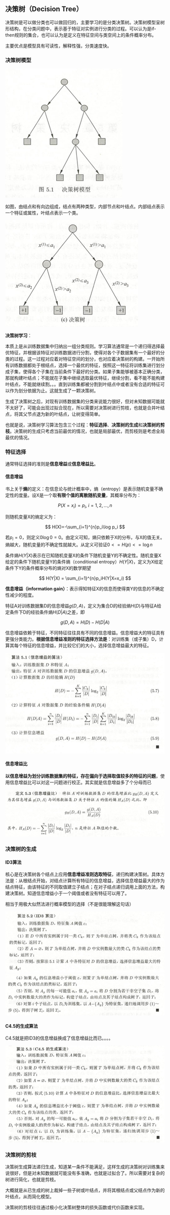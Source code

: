 ## 决策树（Decision Tree）

决策树是可以做分类也可以做回归的，主要学习的是分类决策树。决策树模型呈树形结构，在分类问题中，表示基于特征对实例进行分类的过程。可以认为是if-then规则的集合，也可以认为是定义在特征空间与类空间上的条件概率分布。

主要优点是模型具有可读性，解释性强，分类速度快。

### 决策树模型

![](imge/DecisionTree_1.png)

如图，由结点和有向边组成，结点有两种类型，内部节点和叶结点。内部结点表示一个特征或属性，叶结点表示一个类。

![](imge/DecisionTree_2.png)

**决策树学习**：

本质上是从训练数据集中归纳出一组分类规则。学习算法通常是一个递归得选择最优特征，并根据该特征对训练数据进行分割，使得对各个子数据集有一个最好的分类的过程。这一过程对应着对特征空间的划分，也对应着决策树的构建。一开始所有训练数据都处于根结点，选择一个最优的特征，按照这一特征将训练集进行划分成子集，使得各个子集在当前条件下最好的分类。如果子集能够被基本正确分类，那就构建叶结点；不能就在子集中继续选取最优特征，继续分割，看不能不能构建叶结点，不能就继续割。。。直到训练集都被分割到叶结点中或者没有合适的特征可以作为划分依据为止。这就生成了一颗决策树。

生成了决策树之后，对现有训练数据集的分类来说能力很好，但对未知数据可能就不太好了，可能会出现过拟合现在，所以需要对决策树进行剪枝，也就是合并叶结点，将其父节点退为新的叶结点，让树变得简单。

也就是说，决策树学习算法包含三个过程：**特征选择**、**决策树的生成**和**决策树的剪枝**。决策树的生成只考虑当前最优的情况，也就是局部最优，而剪枝则是考虑全局最优的情况。

### 特征选择

通常特征选择的准则是**信息增益**或**信息增益比**。

#### 信息增益

书上关于**熵**的定义：在信息论与统计概率中，熵（entropy）是表示随机变量不确定性的度量。设X是一个取**有限个值的离散随机变量**，其概率分布为：

$$
P(X=x_i)=p_i,\ i=1,2,...,n
$$

则随机变量X的熵定义为：

$$
H(X)=-\sum_{i=1}^{n}p_i\log p_i
$$

若$p_i=0$，则定义$0\log0=0$。由定义可知，熵只依赖于X的分布，与X的值无关。熵越大，随机变量的不确定性就越大。从定义可验证$0<= H(p) <= \log n$

条件熵$H(Y|X)$表示在已知随机变量X的条件下随机变量Y的不确定性。随机变量X给定的条件下随机变量Y的条件熵（conditional entropy）$H(Y|X)$，定义为X给定条件下Y的条件概率分布的熵对X的数学期望

$$
H(Y|X) = \sum_{i=1}^{n}p_iH(Y|X=x_i)
$$

**信息增益（information gain）**：表示得知特征X的信息而使得类Y的信息的不确定性减少的程度。

特征A对训练数据集D的信息增益$g(D,A)$，定义为集合D的经验熵$H(D)$与特征A给定条件下D的经验条件熵$H(D|A)$之差，即

$$
g(D,A)=H(D)-H(D|A)
$$

信息增益依赖于特征，不同特征往往具有不同的信息增益。信息增益大的特征具有更强分类能力。**根据信息增益准则的特征选择方法是**：对训练集（或子集）D，计算其每个特征的信息增益，并比较它们的大小，选择信息增益最大的特征。

![](imge/DecisionTree_3.png)

#### 信息增益比

**以信息增益为划分训练数据集的特征，存在偏向于选择取值较多的特征的问题**，使用信息增益比可以对这一问题进行校正。其实就是信息增益多了个分母而已

![](imge/DecisionTree_4.png)

### 决策树的生成

#### ID3算法

核心是在决策树各个结点上应用**信息增益准则选取特征**，递归构建决策树。具体方法是：从根结点开始，对结点计算所有特征的信息增益，选择信息增益最大的作为结点特征，由该特征的不同取值建立子结点；在对子结点递归调用上面的方法，构建决策树。知道信息增益小于一个阈值或者没有特征可以用了。

相当于用极大似然法进行概率模型的选择（不是很能理解这句话）

![](imge/DecisionTree_5.png)
![](imge/DecisionTree_6.png)

#### C4.5的生成算法

C4.5就是把ID3的信息增益换成了信息增益比而已。。。。

![](imge/DecisionTree_7.png)

### 决策树的剪枝

决策树生成算法递归生成，知道某一条件不能满足，这样生成的决策树对训练集来说很好，但是对未知数据就可能没有多准确，也就是过拟合了。所以需要对复杂的树进行简化，也就是剪枝。

大概就是从已生成的树上裁掉一些子树或叶结点，并将其根结点或父结点作为新的叶结点，从而简化模型。

决策树的剪枝往往通过极小化决策树整体的损失函数或代价函数来实现。

